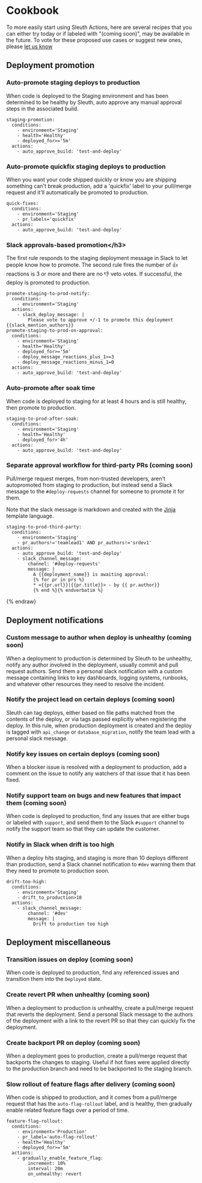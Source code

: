 # Cookbook

To more easily start using Sleuth Actions, here are several recipes that you can either try today or if labeled with "\(coming soon\)", may be available in the future. To vote for these proposed use cases or suggest new ones, please [let us know](mailto:support@sleuth.io)

## Deployment promotion

### Auto-promote staging deploys to production

When code is deployed to the Staging environment and has been determined to be healthy by Sleuth, auto approve any manual approval steps in the associated build.

```text
staging-promotion:
  conditions:
    - environment='Staging'
    - health='Healthy'
    - deployed_for>='5m'
  actions:
    - auto_approve_build: 'test-and-deploy'
```

### Auto-promote quickfix staging deploys to production

When you want your code shipped quickly or know you are shipping something can't break production, add a 'quickfix' label to your pull/merge request and it'll automatically be promoted to production.

```text
quick-fixes:
  conditions:
    - environment='Staging'
    - pr_labels='quickfix'
  actions:
    - auto_approve_build: 'test-and-deploy'
```

### Slack approvals-based promotion&lt;/h3&gt;

The first rule responds to the staging deployment message in Slack to let people know how to promote. The second rule fires the number of :+1: reactions is 3 or more and there are no :-1: veto votes. If successful, the deploy is promoted to production.

```text
promote-staging-to-prod-notify:
  conditions:
    - environment='Staging'
  actions:
    - slack_deploy_message: |
        Please vote to approve +/-1 to promote this deployment {{slack_mention_authors}}
promote-staging-to-prod-on-approval:
  conditions:
    - environment='Staging'
    - health='Healthy'
    - deployed_for>='5m'
    - deploy_message_reactions_plus_1>=3
    - deploy_message_reactions_minus_1=0
  actions:
    - auto_approve_build: 'test-and-deploy'
```

### Auto-promote after soak time

When code is deployed to staging for at least 4 hours and is still healthy, then promote to production.

```text
staging-to-prod-after-soak:
  conditions:
    - environment='Staging'
    - health='Healthy'
    - deployed_for>'4h'
  actions:
    - auto_approve_build: 'test-and-deploy'
```

### Separate approval workflow for third-party PRs \(coming soon\)

Pull/merge request merges, from non-trusted developers, aren't autopromoted from staging to production, but instead send a Slack message to the `#deploy-requests` channel for someone to promote it for them.

Note that the slack message is markdown and created with the [Jinja](https://jinja.palletsprojects.com/en/2.11.x/) template language.

```text
staging-to-prod-third-party:
  conditions:
    - environment='Staging'
    - pr_authors!='teamlead1' AND pr_authors!='srdev1'
  actions:
    - auto_approve_build: 'test-and-deploy'
    - slack_channel_message:
        channel: '#deploy-requests'
        message: |
          A {{deployment_name}} is awaiting approval:
          {% for pr in prs %}
          * <{{pr.url}}|{{pr.title}}> - by {{ pr.author}}
          {% end %}{% endverbatim %}
```

{% endraw}

## Deployment notifications

### Custom message to author when deploy is unhealthy \(coming soon\)

When a deployment to production is determined by Sleuth to be unhealthy, notify any author involved in the deployment, usually commit and pull request authors. Send them a personal slack notification with a custom message containing links to key dashboards, logging systems, runbooks, and whatever other resources they need to resolve the incident.

### Notify the project lead on certain deploys \(coming soon\)

Sleuth can tag deploys, either based on file paths matched from the contents of the deploy, or via tags passed explicitly when registering the deploy. In this rule, when production deployment is created and the deploy is tagged with `api_change` or `database_migration`, notify the team lead with a personal slack message.

### Notify key issues on certain deploys \(coming soon\)

When a blocker issue is resolved with a deployment to production, add a comment on the issue to notify any watchers of that issue that it has been fixed.

### Notify support team on bugs and new features that impact them \(coming soon\)

When code is deployed to production, find any issues that are either bugs or labeled with `support`, and send them to the Slack `#support` channel to notify the support team so that they can update the customer.

### Notify in Slack when drift is too high

When a deploy hits staging, and staging is more than 10 deploys different than production, send a Slack channel notification to `#dev` warning them that they need to promote to production soon.

```text
drift-too-high:
  conditions:
    - environment='Staging'
    - drift_to_production>10
  actions:
    - slack_channel_message:
        channel: '#dev'
        message: |
          Drift to production too high
```

## Deployment miscellaneous

### Transition issues on deploy \(coming soon\)

When code is deployed to production, find any referenced issues and transition them into the `Deployed` state.

### Create revert PR when unhealthy \(coming soon\)

When a deployment to production is unhealthy, create a pull/merge request that reverts the deployment. Send a personal Slack message to the authors of the deployment with a link to the revert PR so that they can quickly fix the deployment.

### Create backport PR on deploy \(coming soon\)

When a deployment goes to production, create a pull/merge request that backports the changes to staging. Useful if hot fixes were applied directly to the production branch and need to be backported to the staging branch.

### Slow rollout of feature flags after delivery \(coming soon\)

When code is shipped to production, and it comes from a pull/merge request that has the `auto-flag-rollout` label, and is healthy, then gradually enable related feature flags over a period of time.

```text
feature-flag-rollout:
  conditions:
    - environment='Production'
    - pr_label='auto-flag-rollout'
    - health='Healthy'
    - deployed_for>='5m'
  actions:
    - gradually_enable_feature_flag:
        increment: 10%
        interval: 20m
        on_unhealthy: revert
```

